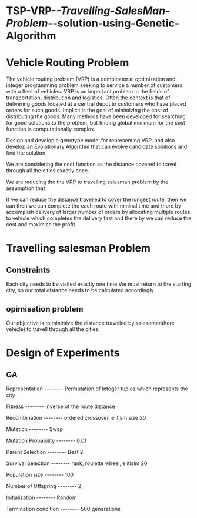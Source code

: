 # TSP-VRP-_-Travelling-SalesMan-Problem-_-solution-using-Genetic-Algorithm
# Vehicle Routing Problem
The vehicle routing problem (VRP) is a combinatorial optimization and integer programming problem seeking to service a number of customers with a fleet of vehicles. 
VRP is an important problem in the fields of transportation, distribution and logistics. 
Often the context is that of delivering goods located at a central depot to customers who have placed orders for such goods. 
Implicit is the goal of minimizing the cost of distributing the goods. Many methods have been developed for searching for good solutions to the problem, but finding global minimum for the cost function is computationally complex.

Design and develop a genotype model for representing VRP, and also develop an Evolutionary Algorithm that can evolve candidate solutions and find the solution.

We are considering the cost function as the distance covered to travel through all the cities exactly once.

We are reducing the the VRP to travelling salesman problem by the assumption that

If we can reduce the distance travelled to cover the longest route, then we can then we can complete the each route with mininal time and there by accomplish delivery of 
larger number of orders by allocating multiple routes to vehicle which completes the delivery fast and there by we can reduce the cost and maximise the profit.


# Travelling salesman Problem

## Constraints

Each city needs to be visited exactly one time
We must return to the starting city, so our total distance needs to be calculated accordingly

## opimisation problem

Our objective is to minimize the distance travelled by saleseman(here vehicle) to travell through all the cities.

# Design of Experiments

## GA

Representation -------- Permutation of Integer tuples which represents the city

Fitness -------- Inverse of the route distance

Recombination -------- ordered crossover, elitism size 20

Mutation -------- Swap

Mutation Probability -------- 0.01

Parent Selection -------- Best 2

Survival Selection -------- rank, roulette wheel, elitislm 20

Population size -------- 100

Number of Offspring -------- 2

Initialization -------- Random

Termination condition -------- 500 generations
